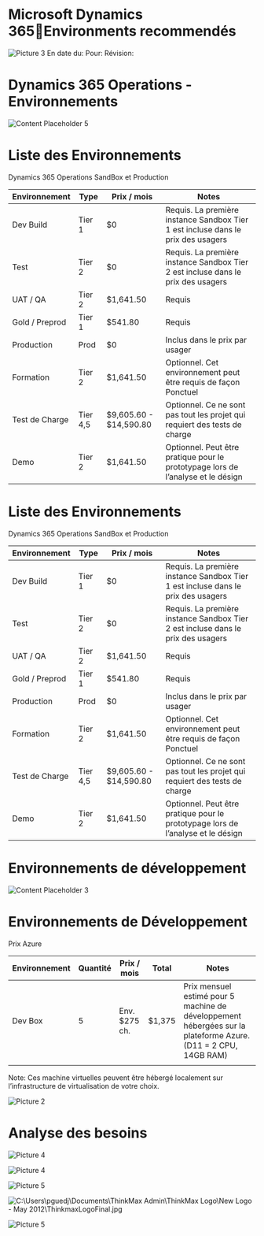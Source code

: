 <!-- Slide number: 1 -->
# Microsoft Dynamics 365Environments recommendés

![Picture 3](Picture3.jpg)
En date du:
Pour:
Révision:

<!-- Slide number: 2 -->
# Dynamics 365 Operations - Environnements

![Content Placeholder 5](ContentPlaceholder5.jpg)

<!-- Slide number: 3 -->
# Liste des Environnements
Dynamics 365 Operations SandBox et Production

| Environnement | Type | Prix / mois | Notes |
| --- | --- | --- | --- |
| Dev Build | Tier 1 | $0 | Requis. La première instance Sandbox Tier 1 est incluse dans le prix des usagers |
| Test | Tier 2 | $0 | Requis. La première instance Sandbox Tier 2 est incluse dans le prix des usagers |
| UAT / QA | Tier 2 | $1,641.50 | Requis |
| Gold / Preprod | Tier 1 | $541.80 | Requis |
| Production | Prod | $0 | Inclus dans le prix par usager |
| Formation | Tier 2 | $1,641.50 | Optionnel. Cet environnement peut être requis de façon Ponctuel |
| Test de Charge | Tier 4,5 | $9,605.60 - $14,590.80 | Optionnel. Ce ne sont pas tout les projet qui requiert des tests de charge |
| Demo | Tier 2 | $1,641.50 | Optionnel. Peut être pratique pour le prototypage lors de l’analyse et le désign |

<!-- Slide number: 4 -->
# Liste des Environnements
Dynamics 365 Operations SandBox et Production

| Environnement | Type | Prix / mois | Notes |
| --- | --- | --- | --- |
| Dev Build | Tier 1 | $0 | Requis. La première instance Sandbox Tier 1 est incluse dans le prix des usagers |
| Test | Tier 2 | $0 | Requis. La première instance Sandbox Tier 2 est incluse dans le prix des usagers |
| UAT / QA | Tier 2 | $1,641.50 | Requis |
| Gold / Preprod | Tier 1 | $541.80 | Requis |
| Production | Prod | $0 | Inclus dans le prix par usager |
| Formation | Tier 2 | $1,641.50 | Optionnel. Cet environnement peut être requis de façon Ponctuel |
| Test de Charge | Tier 4,5 | $9,605.60 - $14,590.80 | Optionnel. Ce ne sont pas tout les projet qui requiert des tests de charge |
| Demo | Tier 2 | $1,641.50 | Optionnel. Peut être pratique pour le prototypage lors de l’analyse et le désign |

<!-- Slide number: 5 -->
# Environnements de développement

![Content Placeholder 3](ContentPlaceholder3.jpg)

<!-- Slide number: 6 -->
# Environnements de Développement
Prix Azure

| Environnement | Quantité | Prix / mois | Total | Notes |
| --- | --- | --- | --- | --- |
| Dev Box | 5 | Env. $275 ch. | $1,375 | Prix mensuel estimé pour 5 machine de développement hébergées sur la plateforme Azure. (D11 = 2 CPU, 14GB RAM) |
|  |  |  |  |  |
Note: Ces machine virtuelles peuvent être hébergé localement sur l’infrastructure de virtualisation de votre choix.

<!-- Slide number: 7 -->

![Picture 2](Picture2.jpg)

<!-- Slide number: 8 -->
# Analyse des besoins

![Picture 4](Picture4.jpg)

<!-- Slide number: 9 -->

![Picture 4](Picture4.jpg)

![Picture 5](Picture5.jpg)

![C:\Users\pguedj\Documents\ThinkMax Admin\ThinkMax Logo\New Logo - May 2012\ThinkmaxLogoFinal.jpg](Picture2.jpg)

![Picture 5](Picture5.jpg)